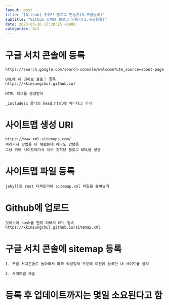 ```yaml
---
layout: post
title: "[Github] 깃허브 블로그 만들기(3.구글등록)"
subtitle: "Github 깃허브 블로그 만들기(3.구글등록)"
date: 2023-03-26 17:20:25 +0900
categories: Git
---
```

# 구글 서치 콘솔에 등록
	https://search.google.com/search-console/welcome?utm_source=about-page

	URL에 내 깃허브 블로그 등록 
	https://kkimsungchul.github.io/

	HTML 태그를 생성받아

	_includesc 폴더의 head.html에 메타태그 추가

# 사이트맵 생성 URl 
	https://www.xml-sitemaps.com/
	여러가지 방법을 다 해봤는데 하나도 안됐음
	그냥 위에 사이트에가서 내꺼 깃허브 블로그 URL을 넣음

# 사이트맵 파일 등록
	jekyll의 root 디렉토리에 sitemap.xml 파일을 붙여넣기

# Github에 업로드
	깃허브에 push를 한뒤 아래의 URL 접속
	https://kkimsungchul.github.io/sitemap.xml


# 구글 서치 콘솔에 sitemap 등록
	1. 구글 서치콘솔로 돌아와서 좌측 속성검색 부분에 이전에 등록한 내 사이트를 클릭
	
	2. 사이트맵 제출

# 등록 후 업데이트까지는 몇일 소요된다고 함
	

